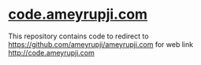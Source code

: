 # [code.ameyrupji.com](code.ameyrupji.com)
This repository contains code to redirect to https://github.com/ameyrupji/ameyrupji.com for web link http://code.ameyrupji.com
